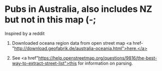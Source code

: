 # Pubs in Australia, also includes NZ but not in this map (-;
Inspired by a <a ref="href=https://www.reddit.com/r/dataisbeautiful/comments/90ak0q/i_mapped_a_bunch_of_pubs_to_see_how_names_vary/">reddit<a/>  

1.  Downloaded oceana region data from open street map <a
    href-"http://download.geofabrik.de/australia-oceania.html">here.</a>  

2.  See <a
    href"https://help.openstreetmap.org/questions/9816/the-best-way-to-extract-street-list">this</a>
for information on parsing.
